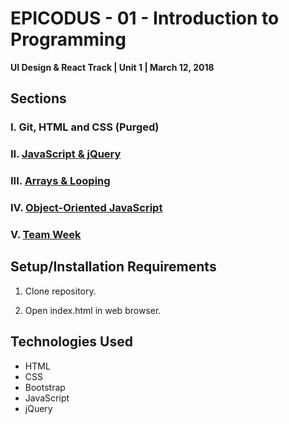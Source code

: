 # EPICODUS - 01 - Introduction to Programming

**UI Design & React Track | Unit 1 | March 12, 2018**

## Sections

### I. Git, HTML and CSS (Purged)

### II. [JavaScript & jQuery](02-js-jquery)

### III. [Arrays & Looping](03-arrays-looping)

### IV. [Object-Oriented JavaScript](04-object-oriented-js)

### V. [Team Week](05-team-week)

## Setup/Installation Requirements

1. Clone repository.

2. Open index.html in web browser.

## Technologies Used

- HTML
- CSS
- Bootstrap
- JavaScript
- jQuery
